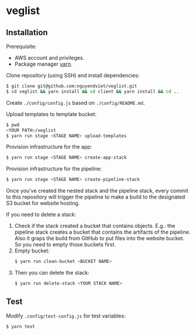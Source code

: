 # veglist

## Installation

Prerequisite:

- AWS account and privileges.
- Package manager [yarn](https://yarnpkg.com/lang/en/docs/install/#mac-stable).

Clone repository (using SSH) and install dependencies:

```bash
$ git clone git@github.com:nguyendviet/veglist.git
$ cd veglist && yarn install && cd client && yarn install && cd ..
```

Create `./config/config.js` based on `./config/README.md`.

Upload templates to template bucket:

```bash
$ pwd
<YOUR PATH>/veglist
$ yarn run stage <STAGE NAME> upload-templates
```

Provision infrastructure for the app:

```bash
$ yarn run stage <STAGE NAME> create-app-stack
```

Provision infrastructure for the pipeline:

```bash
$ yarn run stage <STAGE NAME> create-pipeline-stack
```

Once you've created the nested stack and the pipeline stack, every commit to this repository will trigger the pipeline to make a build to the designated S3 bucket for website hosting.

If you need to delete a stack:

1. Check if the stack created a bucket that contains objects. E.g.: the pipeline stack creates a bucket that contains the artifacts of the pipeline. Also it graps the build from GitHub to put files into the website bucket. So you need to empty those buckets first.
1. Empty bucket:
    ```bash
    $ yarn run clean-bucket <BUCKET NAME>
    ```
1. Then you can delete the stack:
    ```bash
    $ yarn run delete-stack <YOUR STACK NAME>
    ```

## Test

Modify `.config/test-config.js` for test variables:

```bash
$ yarn test
```